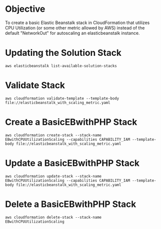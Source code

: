# Objective

To create a basic Elastic Beanstalk stack in CloudFormation that utilizes CPU Utilization (or some other metric allowed by AWS) instead of the default "NetworkOut" for autoscaling an elasticbeanstalk instance.

# Updating the Solution Stack

`aws elasticbeanstalk list-available-solution-stacks`

# Validate Stack

`aws cloudformation validate-template --template-body file://elasticbeanstalk_with_scaling_metric.yaml`

# Create a BasicEBwithPHP Stack

`aws cloudformation create-stack --stack-name EBwithCPUUtilizationScaling --capabilities CAPABILITY_IAM --template-body file://elasticbeanstalk_with_scaling_metric.yaml`

# Update a BasicEBwithPHP Stack

`aws cloudformation update-stack --stack-name EBwithCPUUtilizationScaling --capabilities CAPABILITY_IAM --template-body file://elasticbeanstalk_with_scaling_metric.yaml`

# Delete a BasicEBwithPHP Stack

`aws cloudformation delete-stack --stack-name EBwithCPUUtilizationScaling`